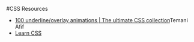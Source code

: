 #CSS Resources

- [100 underline/overlay animations | The ultimate CSS collection](https://dev.to/afif/100-underline-overlay-animation-the-ultimate-css-collection-4p40)Temani Afif
- [Learn CSS](https://web.dev/learn/css/)
